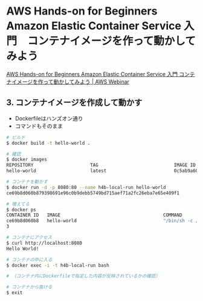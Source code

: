 # AWS Hands-on for Beginners Amazon Elastic Container Service 入門　コンテナイメージを作って動かしてみよう

[AWS Hands-on for Beginners Amazon Elastic Container Service 入門 コンテナイメージを作って動かしてみよう | AWS Webinar](https://pages.awscloud.com/JAPAN-event-OE-Hands-on-for-Beginners-ECS-2022-reg-event.html)

## 3. コンテナイメージを作成して動かす

- Dockerfileはハンズオン通り
- コマンドもそのまま

```bash
# ビルド
$ docker build -t hello-world .

# 確認
$ docker images
REPOSITORY                     TAG                            IMAGE ID       CREATED          SIZE
hello-world                    latest                         0c5ab9a60daf   22 seconds ago   185MB

# コンテナを動かす
$ docker run -d -p 8080:80 --name h4b-local-run hello-world
ce69b8d060b879398691e96c0b9debb5749bd715aef71a2fc26eba7e65e409f1

# 増えてる
$ docker ps
CONTAINER ID   IMAGE                                      COMMAND                   CREATED          STATUS                  PORTS                                                                NAMES
ce69b8d060b8   hello-world                                "/bin/sh -c /root/ru…"   18 seconds ago   Up 16 seconds           0.0.0.0:8080->80/tcp, [::]:8080->80/tcp                              h4b-local-run
3

# コンテナにアクセス
$ curl http://localhost:8080
Hello World!

# コンテナの中に入る
$ docker exec -i -t h4b-local-run bash

# （コンテナ内にDockerfileで指定した内容が反映されているかの確認）

# コンテナから抜ける
$ exit
```

